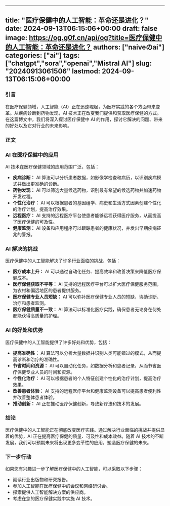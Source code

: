 
---
title: "医疗保健中的人工智能：革命还是进化？"
date: 2024-09-13T06:15:06+00:00
draft: false
image: https://og.g0f.cn/api/og?title=医疗保健中的人工智能：革命还是进化？
authors: ["naiveのai"]
categories: ["ai"]
tags: ["chatgpt","sora","openai","Mistral AI"]
slug: "20240913061506"
lastmod: 2024-09-13T06:15:06+00:00
---
### 引言

在医疗保健领域，人工智能（AI）正在迅速崛起，为医疗实践的各个方面带来变革。从疾病诊断到药物发现，AI 技术正在改变我们提供和获取医疗保健的方式。在这篇博文中，我们将深入探讨医疗保健中 AI 的作用，探讨它解决的问题、带来的好处以及它对行业的未来影响。

### 正文

### AI 在医疗保健中的应用

AI 技术在医疗保健领域的应用范围广泛，包括：

- **疾病诊断：** AI 算法可以分析患者数据，如影像学检查和病历，以识别疾病模式并做出更准确的诊断。
- **药物发现：** AI 可以筛选大量候选药物，识别最有希望的候选药物并加速药物开发过程。
- **个性化治疗：** AI 可以根据患者的基因组学、病史和生活方式因素创建个性化的治疗计划，提高治疗效果。
- **远程医疗：** AI 支持的远程医疗平台使患者能够远程获得医疗服务，从而提高了医疗保健的可及性。
- **健康监测：** AI 设备和应用程序可以跟踪患者的健康状况，并发出早期疾病征兆的警报。

### AI 解决的挑战

医疗保健中的人工智能解决了许多行业面临的挑战，包括：

- **医疗成本上升：** AI 可以通过自动化任务、提高效率和改善决策来降低医疗保健成本。
- **医疗保健获取不平等：** AI 支持的远程医疗平台可以扩大医疗保健服务范围，为农村和偏远地区的患者提供服务。
- **医疗保健专业人员短缺：** AI 可以弥补医疗保健专业人员的短缺，协助诊断、治疗和患者监测。
- **医疗保健质量不一致：** AI 算法可以标准化医疗实践，确保患者无论身在何处都能获得高质量的护理。

### AI 的好处和优势

医疗保健中的人工智能提供了许多好处和优势，包括：

- **提高准确性：** AI 算法可以分析大量数据并识别人类可能错过的模式，从而提高诊断和治疗的准确性。
- **节省时间和资源：** AI 可以自动化任务，如数据分析和患者记录，从而节省医疗保健专业人员的时间和资源。
- **个性化治疗：** AI 可以根据患者的个人特征创建个性化的治疗计划，提高治疗效果。
- **改善患者体验：** AI 支持的远程医疗平台和健康监测设备可以提高患者便利性并改善整体患者体验。
- **推动创新：** AI 正在推动医疗保健创新，导致新疗法和技术的发展。

### 结论

医疗保健中的人工智能正在彻底改变医疗实践。通过解决行业面临的挑战并提供显着的优势，AI 正在提高医疗保健的质量、可及性和成本效益。随着 AI 技术的不断发展，我们可以预期未来将出现更多变革性的应用，塑造医疗保健的未来。

### 下一步行动

如果您有兴趣进一步了解医疗保健中的人工智能，可以采取以下步骤：

- 阅读行业出版物和研究报告。
- 参加人工智能在医疗保健中的会议和网络研讨会。
- 探索提供人工智能解决方案的供应商。
- 考虑在您的医疗保健实践中实施 AI 技术。